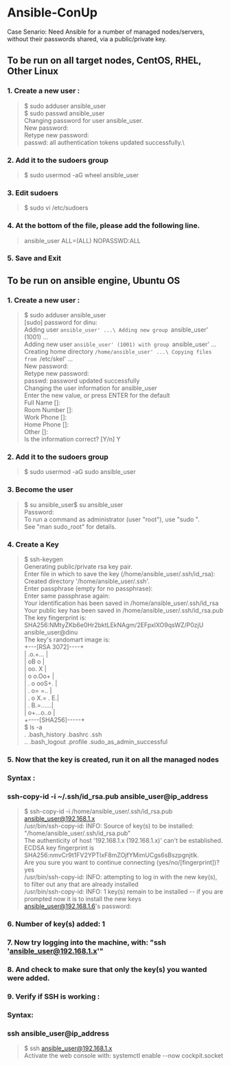 # Ansible-ConUp
Case Senario: Need Ansible for a number of managed nodes/servers, without their passwords shared, via a public/private key.

## To be run on all target nodes, CentOS, RHEL, Other Linux

### 1. Create a new user :
> $ sudo adduser ansible_user\
> $ sudo passwd ansible_user\
> Changing password for user ansible_user.\
> New password: \
> Retype new password: \
> passwd: all authentication tokens updated successfully.\

### 2. Add it to the sudoers group
> $ sudo usermod -aG wheel ansible_user

### 3. Edit sudoers
> $ sudo vi /etc/sudoers

### 4. At the bottom of the file, please add the following line.
> ansible_user ALL=(ALL) NOPASSWD:ALL

### 5. Save and Exit



## To be run on ansible engine, Ubuntu OS

### 1. Create a new user :
> $ sudo adduser ansible_user\
> [sudo] password for dinu: \
> Adding user `ansible_user' ...\
> Adding new group `ansible_user' (1001) ...\
> Adding new user `ansible_user' (1001) with group `ansible_user' ...\
> Creating home directory `/home/ansible_user' ...\
> Copying files from `/etc/skel' ...\
> New password: \
> Retype new password: \
> passwd: password updated successfully\
> Changing the user information for ansible_user\
> Enter the new value, or press ENTER for the default\
> 	Full Name []: \
>   Room Number []: \
> 	Work Phone []: \
>   Home Phone []: \
>   Other []: \
> Is the information correct? [Y/n] Y

### 2. Add it to the sudoers group
> $ sudo usermod -aG sudo ansible_user

### 3. Become the user
> $ su ansible_user$ su ansible_user\
> Password: \
> To run a command as administrator (user "root"), use "sudo <command>".\
> See "man sudo_root" for details.

### 4. Create a Key
> $ ssh-keygen\
> Generating public/private rsa key pair.\
> Enter file in which to save the key (/home/ansible_user/.ssh/id_rsa): \
> Created directory '/home/ansible_user/.ssh'.\
> Enter passphrase (empty for no passphrase): \
> Enter same passphrase again: \
> Your identification has been saved in /home/ansible_user/.ssh/id_rsa\
> Your public key has been saved in /home/ansible_user/.ssh/id_rsa.pub\
> The key fingerprint is:\
> SHA256:NMtyZKb6e0Hr2bktLEkNAgm/2EFpxlXO9qsWZ/P0zjU ansible_user@dinu\
> The key's randomart image is:\
> +---[RSA 3072]----+\
> |  .o.+...        |\
> |   oB  o         |\
> |   oo.  X        |\
> |   o o.Oo+       |\
> |  . o ooS+.      |\
> |     . o= =..    |\
> |    .  o X.= . E.|\
> |     .  B.=......|\
> |      o+...o..o  |\
> +----[SHA256]-----+\
> $ ls -a\
> .   .bash_history  .bashrc   .ssh\
> ..  .bash_logout   .profile  .sudo_as_admin_successful

### 5. Now that the key is created, run it on all the managed nodes

### Syntax :
### ssh-copy-id -i ~/.ssh/id_rsa.pub    ansible_user@ip_address

> $ ssh-copy-id -i /home/ansible_user/.ssh/id_rsa.pub    ansible_user@192.168.1.x\
> /usr/bin/ssh-copy-id: INFO: Source of key(s) to be installed: "/home/ansible_user/.ssh/id_rsa.pub"\
> The authenticity of host '192.168.1.x (192.168.1.x)' can't be established.\
> ECDSA key fingerprint is SHA256:nmvCr9t1FV2YPTIxF8mZOjfYMimUCgs6sBszpgnjtlk.\
> Are you sure you want to continue connecting (yes/no/[fingerprint])? yes\
> /usr/bin/ssh-copy-id: INFO: attempting to log in with the new key(s), to filter out any that are already installed\
> /usr/bin/ssh-copy-id: INFO: 1 key(s) remain to be installed -- if you are prompted now it is to install the new keys\
> ansible_user@192.168.1.6's password: 

### 6. Number of key(s) added: 1

### 7. Now try logging into the machine, with:   "ssh 'ansible_user@192.168.1.x'"
### 8. And check to make sure that only the key(s) you wanted were added.

### 9. Verify if SSH is working :

### Syntax:
### ssh ansible_user@ip_address

> $ ssh ansible_user@192.168.1.x\
> Activate the web console with: systemctl enable --now cockpit.socket
